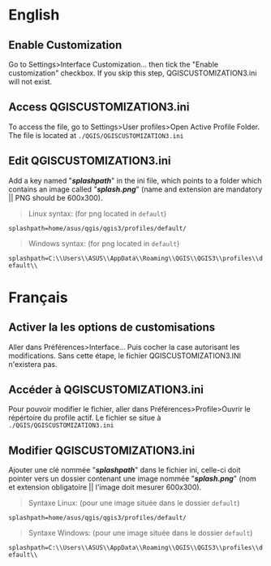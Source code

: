 # English

## Enable Customization
Go to Settings>Interface Customization... then tick the "Enable customization" checkbox. If you skip this step, QGISCUSTOMIZATION3.ini will not exist.


## Access QGISCUSTOMIZATION3.ini
To access the file, go to Settings>User profiles>Open Active Profile Folder. The file is located at ``./QGIS/QGISCUSTOMIZATION3.ini``


## Edit QGISCUSTOMIZATION3.ini
Add a key named "***splashpath***" in the ini file, which points to a folder which contains an image called "***splash.png***" (name and extension are mandatory || PNG should be 600x300).

> Linux syntax: (for png located in ``default``)

```splashpath=home/asus/qgis/qgis3/profiles/default/```

> Windows syntax: (for png located in ``default``)

```splashpath=C:\\Users\\ASUS\\AppData\\Roaming\\QGIS\\QGIS3\\profiles\\default\\```



# Français

## Activer la les options de customisations
Aller dans Préférences>Interface... Puis cocher la case autorisant les modifications. Sans cette étape, le fichier QGISCUSTOMIZATION3.INI n'existera pas.


## Accéder à QGISCUSTOMIZATION3.ini
Pour pouvoir modifier le fichier, aller dans Préférences>Profile>Ouvrir le répértoire du profile actif. Le fichier se situe à ```./QGIS/QGISCUSTOMIZATION3.ini```

## Modifier QGISCUSTOMIZATION3.ini
Ajouter une clé nommée "***splashpath***" dans le fichier ini, celle-ci doit pointer vers un dossier contenant une image nommée "***splash.png***" (nom et extension obligatoire || l'image doit mesurer 600x300).

> Syntaxe Linux: (pour une image située dans le dossier ``default``)

```splashpath=home/asus/qgis/qgis3/profiles/default/```

> Syntaxe Windows: (pour une image située dans le dossier ``default``)

```splashpath=C:\\Users\\ASUS\\AppData\\Roaming\\QGIS\\QGIS3\\profiles\\default\\```
